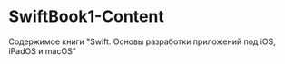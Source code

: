 # SwiftBook1-Content
Содержимое книги "Swift. Основы разработки приложений под iOS, iPadOS и macOS"
